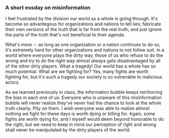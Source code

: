 ### A short essday on misinformation

I feel frustrated by the division our world as a whole is going through.
It's become so advantegous for organizations and nations to tell lies; fabricate their own versions of the truth that is far from the real truth; and just ignore the parts of the truth that's not beneficial to their agenda.

What's more -- as long as one organization or a nation continues to do so, it's extremely hard for other organizations and nations to not follow suit.
In a world where everyone plays the dirty way, those of us who refuse to do the wrong and try to do the right way almost always gets disadvantaged by all of the other dirty players.
What a tragedy!
Our world has a whole has so much potential.
What are we fighting for?
Yes, many fights are worth fighting for, but it's such a tragedy our society is so vulnerable to malicious actors.

As we learned previously in class, the information bubble keeps reinforcing the bias in each one of us.
Everyone who is unaware of this misinformation bubble will never realize they've never had the chance to look at the whole truth clearly.
Pity on them.
I wish everyone was able to realize almost nothing we fight for these days is worth dying or killing for.
Again, some fights are worth dying for, and I myself would deem beyond honorable to do the right, but we need to keep in mind our perception of right and wrong shall never be manipulated by the dirty players of the world.

